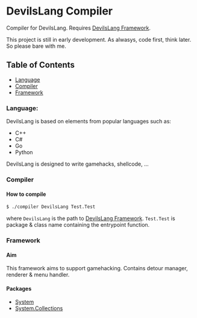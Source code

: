 # DevilsLang Compiler
Compiler for DevilsLang. Requires [DevilsLang Framework](https://github.com/ChaosLeader/DevilsLang-Framework).

This project is still in early development. As alwasys, code first, think later. So please bare with me.

## Table of Contents
 - [Language](#language)
 - [Compiler](#compiler)
 - [Framework](#framework)

### Language:
DevilsLang is based on elements from popular languages such as:

 - C++
 - C#
 - Go
 - Python

DevilsLang is designed to write gamehacks, shellcode, ...

### Compiler
#### How to compile
```bash
$ ./compiler DevilsLang Test.Test
```
where `DevilsLang` is the path to [DevilsLang Framework](https://github.com/ChaosLeader/DevilsLang-Framework). `Test.Test` is package & class name containing the entrypoint function.

### Framework
#### Aim
This framework aims to support gamehacking. Contains detour manager, renderer & menu handler.
#### Packages
 - [System](https://github.com/ChaosLeader/DevilsLang-Framework/tree/master/System)
 - [System.Collections](https://github.com/ChaosLeader/DevilsLang-Framework/tree/master/System/Collections)